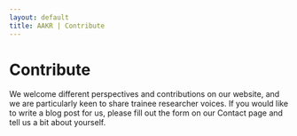 ```yaml
---
layout: default
title: AAKR | Contribute
---
```


<div id="post">
  <h1 class="pageTitle">Contribute</h1>
	<p>We welcome different perspectives and contributions on our website, and we are particularly keen to share trainee researcher voices. If you would like to write a blog post for us, please fill out the form on our Contact page and tell us a bit about yourself.</p>
</div>
